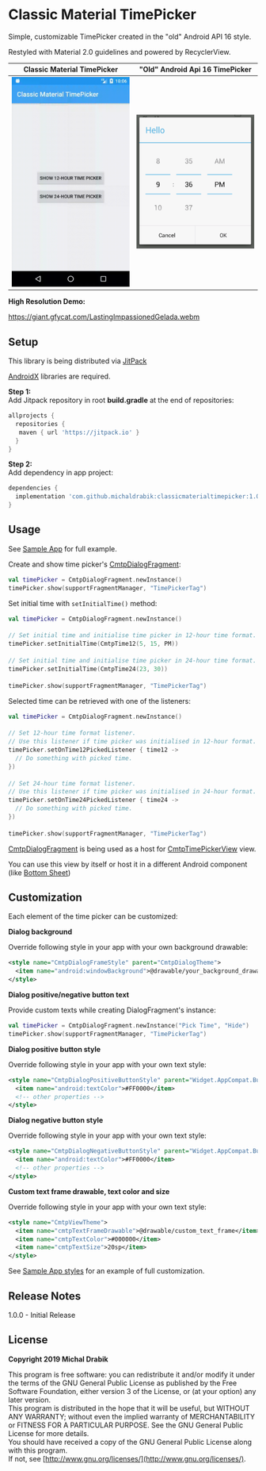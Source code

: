 Classic Material TimePicker
===========

Simple, customizable TimePicker created in the "old" Android API 16 style.

Restyled with Material 2.0 guidelines and powered by RecyclerView.

| **Classic Material TimePicker**|**"Old" Android Api 16 TimePicker**|
| ------------- |:-------------:|
|<img src="assets/demo.gif" width="250" alt="demo">|<img src="assets/screenshot_old_picker.png" width="250" alt="screenshot 1">

**High Resolution Demo:**

https://giant.gfycat.com/LastingImpassionedGelada.webm

## Setup
This library is being distributed via [JitPack](http://jitpack.io/)

[AndroidX](https://developer.android.com/jetpack/androidx) libraries are required.

**Step 1:**  
Add Jitpack repository in root **build.gradle** at the end of repositories:
```groovy
allprojects {
  repositories {
   maven { url 'https://jitpack.io' }
  }
}
```

**Step 2:**  
Add dependency in app project:
```groovy
dependencies {
  implementation 'com.github.michaldrabik:classicmaterialtimepicker:1.0.0'
}
```

## Usage
See [Sample App](https://github.com/michaldrabik/classicmaterialtimepicker/blob/master/app/src/main/java/com/michaldrabik/cmtpsample/MainActivity.kt) for full example.

Create and show time picker's [CmtpDialogFragment](https://github.com/michaldrabik/classicmaterialtimepicker/blob/master/library/src/main/java/com/michaldrabik/classicmaterialtimepicker/CmtpDialogFragment.kt):
```kotlin
val timePicker = CmtpDialogFragment.newInstance()
timePicker.show(supportFragmentManager, "TimePickerTag")
```
Set initial time with `setInitialTime()` method:
```kotlin
val timePicker = CmtpDialogFragment.newInstance()

// Set initial time and initialise time picker in 12-hour time format.
timePicker.setInitialTime(CmtpTime12(5, 15, PM))

// Set initial time and initialise time picker in 24-hour time format.
timePicker.setInitialTime(CmtpTime24(23, 30))

timePicker.show(supportFragmentManager, "TimePickerTag")
```

Selected time can be retrieved with one of the listeners:
```kotlin
val timePicker = CmtpDialogFragment.newInstance()

// Set 12-hour time format listener.
// Use this listener if time picker was initialised in 12-hour format.
timePicker.setOnTime12PickedListener { time12 ->
  // Do something with picked time.
})

// Set 24-hour time format listener.
// Use this listener if time picker was initialised in 24-hour format.
timePicker.setOnTime24PickedListener { time24 ->
  // Do something with picked time.
})

timePicker.show(supportFragmentManager, "TimePickerTag")
```

[CmtpDialogFragment](https://github.com/michaldrabik/classicmaterialtimepicker/blob/master/library/src/main/java/com/michaldrabik/classicmaterialtimepicker/CmtpDialogFragment.kt) is being used as a host for [CmtpTimePickerView](https://github.com/michaldrabik/classicmaterialtimepicker/blob/master/library/src/main/java/com/michaldrabik/classicmaterialtimepicker/CmtpTimePickerView.kt) view.

You can use this view by itself or host it in a different Android component (like [Bottom Sheet](https://developer.android.com/reference/android/support/design/widget/BottomSheetDialogFragment))

## Customization
Each element of the time picker can be customized:

**Dialog background**

Override following style in your app with your own background drawable:
```xml
<style name="CmtpDialogFrameStyle" parent="CmtpDialogTheme">
  <item name="android:windowBackground">@drawable/your_background_drawable</item>
</style>
```

**Dialog positive/negative button text**

Provide custom texts while creating DialogFragment's instance:
```kotlin
val timePicker = CmtpDialogFragment.newInstance("Pick Time", "Hide")
timePicker.show(supportFragmentManager, "TimePickerTag")
```

**Dialog positive button style**

Override following style in your app with your own text style:
```xml
<style name="CmtpDialogPositiveButtonStyle" parent="Widget.AppCompat.Button.ButtonBar.AlertDialog">
  <item name="android:textColor">#FF0000</item>
  <!-- other properties -->
</style>
```

**Dialog negative button style**

Override following style in your app with your own text style:
```xml
<style name="CmtpDialogNegativeButtonStyle" parent="Widget.AppCompat.Button.ButtonBar.AlertDialog">
  <item name="android:textColor">#FF0000</item>
  <!-- other properties -->
</style>
```

**Custom text frame drawable, text color and size**

Override following style in your app with your own text style:
```xml
<style name="CmtpViewTheme">
  <item name="cmtpTextFrameDrawable">@drawable/custom_text_frame</item>
  <item name="cmtpTextColor">#000000</item>
  <item name="cmtpTextSize">20sp</item>
</style>
```

See [Sample App styles](https://github.com/michaldrabik/classicmaterialtimepicker/blob/master/app/src/main/res/values/styles.xml) for an example of full customization.

## Release Notes
1.0.0 - Initial Release

## License

**Copyright 2019 Michal Drabik**

This program is free software: you can redistribute it and/or modify it under the terms of the GNU General Public License as published by the Free Software Foundation, either version 3 of the License, or (at your option) any later version.  
This program is distributed in the hope that it will be useful, but WITHOUT ANY WARRANTY;
without even the implied warranty of MERCHANTABILITY or FITNESS FOR A PARTICULAR PURPOSE.
See the GNU General Public License for more details.  
You should have received a copy of the GNU General Public License along with this program.   
If not, see [http://www.gnu.org/licenses/](http://www.gnu.org/licenses/).
